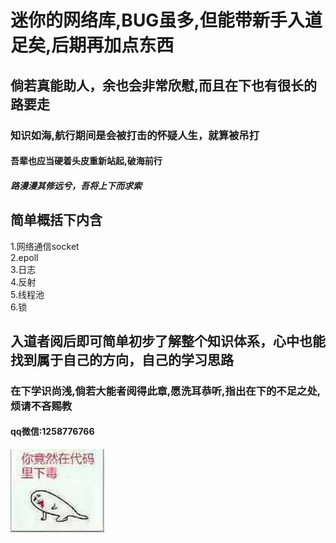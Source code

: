 # 迷你的网络库,BUG虽多,但能带新手入道足矣,后期再加点东西
## 倘若真能助人，余也会非常欣慰,而且在下也有很长的路要走
### 知识如海,航行期间是会被打击的怀疑人生，就算被吊打
#### 吾辈也应当硬着头皮重新站起,破海前行
##### 路漫漫其修远兮，吾将上下而求索  


  
    
     
## 简单概括下内含
1.网络通信socket  
2.epoll  
3.日志  
4.反射  
5.线程池  
6.锁  

## 入道者阅后即可简单初步了解整个知识体系，心中也能找到属于自己的方向，自己的学习思路
### 在下学识尚浅,倘若大能者阅得此章,愿洗耳恭听,指出在下的不足之处,烦请不吝赐教
#### qq微信:1258776766
![image](https://github.com/wojiubuxin/image/blob/master/zhongdu.jpeg)
